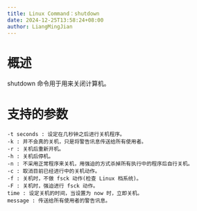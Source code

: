 ```yaml
---
title: Linux Command：shutdown
date: 2024-12-25T13:58:24+08:00
author: LiangMingJian
---
```


# 概述

shutdown 命令用于用来关闭计算机。

# 支持的参数

```
-t seconds : 设定在几秒钟之后进行关机程序。
-k : 并不会真的关机，只是将警告讯息传送给所有使用者。
-r : 关机后重新开机。
-h : 关机后停机。
-n : 不采用正常程序来关机，用强迫的方式杀掉所有执行中的程序后自行关机。
-c : 取消目前已经进行中的关机动作。
-f : 关机时，不做 fsck 动作(检查 Linux 档系统)。
-F : 关机时，强迫进行 fsck 动作。
time : 设定关机的时间，当设置为 now 时，立即关机。
message : 传送给所有使用者的警告讯息。
```

